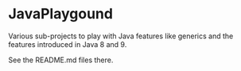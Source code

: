 # JavaPlaygound
Various sub-projects to play with Java features like generics and the features introduced in Java 8 and 9.

See the README.md files there.
